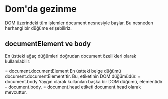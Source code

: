 # Dom'da gezinme
DOM üzerindeki tüm işlemler document nesnesiyle başlar. Bu nesneden herhangi bir düğüme erişebiliriz.


## documentElement ve body

En üstteki ağaç düğümleri doğrudan document özellikleri olarak kullanılabilir:

<html> = document.documentElement
En üstteki belge düğümü document.documentElement'tir. Bu, <html> etiketinin DOM düğümüdür.
<body> = document.body
Yaygın olarak kullanılan başka bir DOM düğümü, <body> elementidir – document.body.
<head> = document.head
<head> etiketi document.head olarak mevcuttur.